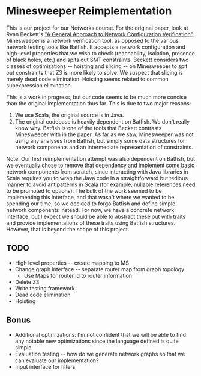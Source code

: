 Minesweeper Reimplementation
============================
This is our project for our Networks course. For the original paper, look at Ryan Beckett's ["A General Approach to Network Configuration Verification"](https://dl.acm.org/doi/10.1145/3098822.3098834). Minesweeper is a network verification tool, as opposed to the various network testing tools like Batfish. It accepts a network configuration and high-level properties that we wish to check (reachability, isolation, presence of black holes, etc.) and spits out SMT constraints. Beckett considers two classes of optimizations -- hoisting and slicing -- on Minesweeper to spit out constraints that Z3 is more likely to solve. We suspect that slicing is merely dead code elimination. Hoisting seems related to common subexpression elimination. 

This is a work in progress, but our code seems to be much more concise than the original implementation thus far. This is due to two major reasons:
1. We use Scala, the original source is in Java. 
2. The original codebase is heavily dependent on Batfish. We don't really know why. Batfish is one of the tools that Beckett contrasts Minesweeper with in the paper. As far as we saw, Minesweeper was not using any analyses from Batfish, but simply some data structures for network components and an intermediate representation of constraints. 

Note: Our first reimplementation attempt was also dependent on Batfish, but we eventually chose to remove that dependency and implement some basic network components from scratch, since interacting with Java libraries in Scala requires you to wrap the Java code in a straightforward but tedious manner to avoid antipatterns in Scala (for example, nullable references need to be promoted to options). The bulk of the work seemed to be implementing this interface, and that wasn't where we wanted to be spending our time, so we decided to forgo Batfish and define simple network components instead. For now, we have a concrete network interface, but I expect we should be able to abstract these out with traits and provide implementations of these traits using Batfish structures. However, that is beyond the scope of this project.

TODO
----
- High level properties -- create mapping to MS
- Change graph interface -- separate router map from graph topology
    + Use Maps for router id to router information
- Delete Z3
- Write testing framework
- Dead code elimination
- Hoisting

Bonus
-----
- Additional optimizations: I'm not confident that we will be able to find any notable new optimizations since the language defined is quite simple.
- Evaluation testing -- how do we generate network graphs so that we can evaluate our implementation?
- Input interface for filters
